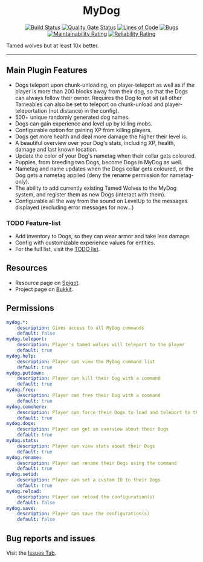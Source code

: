 <h1 align="center">MyDog</h1>
<div align="center">

[![Build Status](https://travis-ci.com/DoggyCraftDK/MyDog.svg?branch=master)](https://travis-ci.com/DoggyCraftDK/MyDog)
[![Quality Gate Status](https://sonarcloud.io/api/project_badges/measure?project=DoggyCraftDK_MyDog&metric=alert_status)](https://sonarcloud.io/dashboard?id=DoggyCraftDK_MyDog)
[![Lines of Code](https://sonarcloud.io/api/project_badges/measure?project=DoggyCraftDK_MyDog&metric=ncloc)](https://sonarcloud.io/dashboard?id=DoggyCraftDK_MyDog)
[![Bugs](https://sonarcloud.io/api/project_badges/measure?project=DoggyCraftDK_MyDog&metric=bugs)](https://sonarcloud.io/dashboard?id=DoggyCraftDK_MyDog)
[![Maintainability Rating](https://sonarcloud.io/api/project_badges/measure?project=DoggyCraftDK_MyDog&metric=sqale_rating)](https://sonarcloud.io/dashboard?id=DoggyCraftDK_MyDog)
[![Reliability Rating](https://sonarcloud.io/api/project_badges/measure?project=DoggyCraftDK_MyDog&metric=reliability_rating)](https://sonarcloud.io/dashboard?id=DoggyCraftDK_MyDog)
</div>

Tamed wolves but at least 10x better.

___

## Main Plugin Features
*	Dogs teleport upon chunk-unloading, on player-teleport as well as if the player is more than 200 blocks away from their dog, so that the Dogs can always follow their owner. Requires the Dog to not sit (all other Tameables can also be set to teleport on chunk-unload and player-teleportation (not distance) in the config).
*	500+ unique randomly generated dog names.
*	Dogs can gain experience and level up by killing mobs.
*	Configurable option for gaining XP from killing players.
*	Dogs get more health and deal more damage the higher their level is.
*	A beautiful overview over your Dog's stats, including XP, health, damage and last known location.
*	Update the color of your Dog's nametag when their collar gets coloured.
*	Puppies, from breeding two Dogs, become Dogs in MyDog as well.
*	Nametag and name updates when the Dogs collar gets coloured, or the Dog gets a nametag applied (deny the rename permission for nametag-only).
*	The ability to add currently existing Tamed Wolves to the MyDog system, and register them as new Dogs (interact with them).
*	Configurable all the way from the sound on LevelUp to the messages displayed (excluding error messages for now...)

### TODO Feature-list
*	Add inventory to Dogs, so they can wear armor and take less damage.
*	Config with customizable experience values for entities.
*	For the full list, visit the [TODO list](https://github.com/DoggyCraftDK/MyDog/projects/1).

## Resources
*	Resource page on [Spigot](https://www.spigotmc.org/resources/mydog.70260/).
*	Project page on [Bukkit](https://dev.bukkit.org/projects/mydog).

## Permissions
```YAML
mydog.*:
    description: Gives access to all MyDog commands
    default: false
mydog.teleport:
    description: Player's tamed wolves will teleport to the player
    default: true
mydog.help:
    description: Player can view the MyDog command list
    default: true
mydog.putdown:
    description: Player can kill their Dog with a command
    default: true
mydog.free:
    description: Player can free their Dog with a command
    default: true
mydog.comehere:
    description: Player can force their Dogs to load and teleport to the position of the player
    default: true
mydog.dogs:
    description: Player can get an overview about their Dogs
    default: true
mydog.stats:
    description: Player can view stats about their Dogs
    default: true
mydog.rename:
    description: Player can rename their Dogs using the command
    default: true
mydog.setid:
    description: Player can set a custom ID to their Dogs
    default: true
mydog.reload:
    description: Player can reload the configuration(s)
    default: false
mydog.save:
    description: Player can save the configuration(s)
    default: false
```

## Bug reports and issues
Visit the [Issues Tab](https://github.com/DoggyCraftDK/MyDog/issues).
